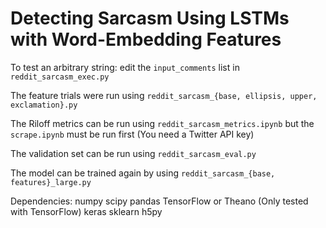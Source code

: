 # Detecting Sarcasm Using LSTMs with Word-Embedding Features

To test an arbitrary string:
edit the `input_comments` list in `reddit_sarcasm_exec.py`

The feature trials were run using `reddit_sarcasm_{base, ellipsis, upper, exclamation}.py`

The Riloff metrics can be run using `reddit_sarcasm_metrics.ipynb` but the `scrape.ipynb` must be run first (You need a Twitter API key)

The validation set can be run using `reddit_sarcasm_eval.py`

The model can be trained again by using `reddit_sarcasm_{base, features}_large.py`

Dependencies:
numpy
scipy
pandas
TensorFlow or Theano (Only tested with TensorFlow)
keras
sklearn
h5py
